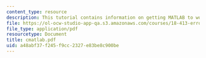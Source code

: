 ```yaml
---
content_type: resource
description: This tutorial contains information on getting MATLAB to work with C.
file: https://ol-ocw-studio-app-qa.s3.amazonaws.com/courses/18-413-error-correcting-codes-laboratory-spring-2004/a48abf37f245f9cc2327e83be8c900be_cmatlab.pdf
file_type: application/pdf
resourcetype: Document
title: cmatlab.pdf
uid: a48abf37-f245-f9cc-2327-e83be8c900be
---
```

